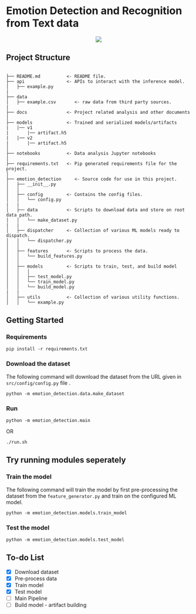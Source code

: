 # Emotion Detection and Recognition from Text data

<p align="center">
<img src="https://devblogs.microsoft.com/cse/wp-content/uploads/sites/55/2015/11/Figure_6_emoticons_on_scale.png"  />
</p>

## Project Structure

```

├── README.md          <- README file.
├── api                <- APIs to interact with the inference model.
│   ├── example.py
|
├── data
│   ├── example.csv       <- raw data from third party sources.
|
├── docs               <- Project related analysis and other documents
│
├── models             <- Trained and serialized models/artifacts
|   |── v1
|       |── artifact.h5
|   |── v2
|       |── artifact.h5
│
├── notebooks          <- Data analysis Jupyter notebooks
│
├── requirements.txt   <- Pip generated requirements file for the project.
│
├── emotion_detection     <- Source code for use in this project.
│   ├── __init__.py
│   │
│   ├── config         <- Contains the config files.
│   │   └── config.py
|   |
│   ├── data           <- Scripts to download data and store on root data path.
│   │   └── make_dataset.py
|   |
│   ├── dispatcher     <- Collection of various ML models ready to dispatch.
│   │   └── dispatcher.py
│   │
│   ├── features       <- Scripts to process the data.
│   │   └── build_features.py
│   │
│   ├── models         <- Scripts to train, test, and build model
│   │   │
│   │   ├── test_model.py
│   │   └── train_model.py
│   │   └── build_model.py
|   |
│   ├── utils          <- Collection of various utility functions.
│   │   └── example.py

```

## Getting Started

### Requirements

```
pip install -r requirements.txt
```

### Download the dataset

The following command will download the dataset from the URL given in `src/config/config.py` file .

```
python -m emotion_detection.data.make_dataset
```

### Run

```
python -m emotion_detection.main
```

OR

```
./run.sh
```

## Try running modules seperately

### Train the model

The following command will train the model by first pre-processing the dataset from the `feature_generator.py` and train on the configured ML model.

```
python -m emotion_detection.models.train_model
```

### Test the model

```
python -m emotion_detection.models.test_model

```

## To-do List

- [x] Download dataset
- [x] Pre-process data
- [x] Train model
- [x] Test model
- [ ] Main Pipeline
- [ ] Build model - artifact building
